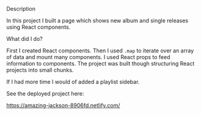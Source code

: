 Description

In this project I built a page which shows new album and single releases using React components.

What did I do?

First I created React components. Then I used `.map` to iterate over an array of data and mount many components. I used React props to feed information to components. The project was built though structuring React projects into small chunks.

If I had more time I would of added a playlist sidebar.

See the deployed project here:

https://amazing-jackson-8906fd.netlify.com/

